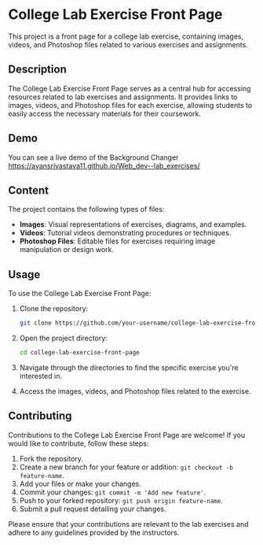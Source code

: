 # College Lab Exercise Front Page

This project is a front page for a college lab exercise, containing images, videos, and Photoshop files related to various exercises and assignments.

## Description

The College Lab Exercise Front Page serves as a central hub for accessing resources related to lab exercises and assignments. It provides links to images, videos, and Photoshop files for each exercise, allowing students to easily access the necessary materials for their coursework.

## Demo

You can see a live demo of the Background Changer https://ayansrivastava11.github.io/Web_dev--lab_exercises/

## Content

The project contains the following types of files:

- **Images**: Visual representations of exercises, diagrams, and examples.
- **Videos**: Tutorial videos demonstrating procedures or techniques.
- **Photoshop Files**: Editable files for exercises requiring image manipulation or design work.

## Usage

To use the College Lab Exercise Front Page:

1. Clone the repository:

    ```bash
    git clone https://github.com/your-username/college-lab-exercise-front-page.git
    ```

2. Open the project directory:

    ```bash
    cd college-lab-exercise-front-page
    ```

3. Navigate through the directories to find the specific exercise you're interested in.

4. Access the images, videos, and Photoshop files related to the exercise.

## Contributing

Contributions to the College Lab Exercise Front Page are welcome! If you would like to contribute, follow these steps:

1. Fork the repository.
2. Create a new branch for your feature or addition: `git checkout -b feature-name`.
3. Add your files or make your changes.
4. Commit your changes: `git commit -m 'Add new feature'`.
5. Push to your forked repository: `git push origin feature-name`.
6. Submit a pull request detailing your changes.

Please ensure that your contributions are relevant to the lab exercises and adhere to any guidelines provided by the instructors.
